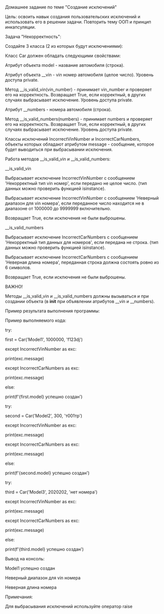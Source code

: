 Домашнее задание по теме "Создание исключений"

Цель: освоить навык создания пользовательских исключений и использовать его в решении задачи. Повторить тему ООП и принцип инкапсуляции.

Задача "Некорректность":

Создайте 3 класса (2 из которых будут исключениями):

Класс Car должен обладать следующими свойствами:

Атрибут объекта model - название автомобиля (строка).

Атрибут объекта __vin - vin номер автомобиля (целое число). Уровень доступа private.

Метод __is_valid_vin(vin_number) - принимает vin_number и проверяет его на корректность. Возвращает True, если корректный, в других случаях выбрасывает исключение. Уровень доступа private.

Атрибут __numbers - номера автомобиля (строка).

Метод __is_valid_numbers(numbers) - принимает numbers и проверяет его на корректность. Возвращает True, если корректный, в других случаях выбрасывает исключение. Уровень доступа private.

Классы исключений IncorrectVinNumber и IncorrectCarNumbers, объекты которых обладают атрибутом message - сообщение, которое будет выводиться при выбрасывании исключения.

Работа методов __is_valid_vin и __is_valid_numbers:

__is_valid_vin

Выбрасывает исключение IncorrectVinNumber с сообщением 'Некорректный тип vin номер', если передано не целое число. (тип данных можно проверить функцией isinstance).

Выбрасывает исключение IncorrectVinNumber с сообщением 'Неверный диапазон для vin номера', если переданное число находится не в диапазоне от 1000000 до 9999999 включительно.

Возвращает True, если исключения не были выброшены.

__is_valid_numbers

Выбрасывает исключение IncorrectCarNumbers с сообщением 'Некорректный тип данных для номеров', если передана не строка. (тип данных можно проверить функцией isinstance).

Выбрасывает исключение IncorrectCarNumbers с сообщением 'Неверная длина номера', переданная строка должна состоять ровно из 6 символов.

Возвращает True, если исключения не были выброшены.

ВАЖНО!

Методы __is_valid_vin и __is_valid_numbers должны вызываться и при создании объекта (в __init__ при объявлении атрибутов __vin и __numbers).

Пример результата выполнения программы:

Пример выполняемого кода:

try:

  first = Car('Model1', 1000000, 'f123dj')
  
except IncorrectVinNumber as exc:

  print(exc.message)
  
except IncorrectCarNumbers as exc:

  print(exc.message)
  
else:

  print(f'{first.model} успешно создан')

try:

  second = Car('Model2', 300, 'т001тр')
  
except IncorrectVinNumber as exc:

  print(exc.message)
  
except IncorrectCarNumbers as exc:

  print(exc.message)
  
else:

  print(f'{second.model} успешно создан')

try:

  third = Car('Model3', 2020202, 'нет номера')
  
except IncorrectVinNumber as exc:

  print(exc.message)
  
except IncorrectCarNumbers as exc:

  print(exc.message)
  
else:

  print(f'{third.model} успешно создан')
  
Вывод на консоль:

Model1 успешно создан

Неверный диапазон для vin номера

Неверная длина номера

Примечания:

Для выбрасывания исключений используйте оператор raise
